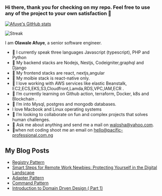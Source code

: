 ### Hi there, thank you for checking on my repo. Feel free to use any of the project to your own satisfaction 👋

[![Afuye's GitHub stats](https://github-readme-stats.vercel.app/api?username=walosha&count_private=true&show_icons=true&theme=onedark)](https://github.com/anuraghazra/github-readme-stats)

![Streak](https://github-readme-streak-stats.herokuapp.com?user=walosha&theme=green&hide_border=true)

I am **Olawale Afuye**, a senior software engineer.

- 🔭 I currently speak three languages Javascript (typescript), PHP and Python
- 🔭 My backend stacks are Nodejs, Nestjs, Codeigniter,graphql and Django
- 🔭 My frontend stacks are react, nextjs,angular
- 🔭 My moibie stack is react-native only.
- 🔭 I love working with AWS services like elastic Beanstalk, EC2,ECS,EKS,S3,Cloudfront,Lamda,RDS,VPC,IAM,ECR .
- 🔭 I’m currently learning on Github action, terraform, Docker, k8s and Blockchain .
- 🔭 I’m into Mysql, postgres and mongodb databases.
- I love Macbook and Linux operating systems
- 👯 I’m looking to collaborate on fun and complex projects that solves human challenges.
- 💬 Ask me about anything and send me a mail on walosha@yahoo.com.
- 🍍when not coding shoot me an email on hello@pacific-professional.com.ng

## My Blog Posts 

- [Registry Pattern](https://dev.to/walosha/registry-pattern-revolutionize-your-object-creation-and-management-lms-as-a-case-study-58km)
- [Smart Steps for Remote Work Newbies: Protecting Yourself in the Digital Landscape ](https://dev.to/walosha/smart-steps-for-remote-work-newbies-protecting-yourself-in-the-digital-landscape-428o)
- [Adapter Pattern](https://dev.to/walosha/adapter-pattern-using-a-payment-gateway-as-a-case-study-4nnn)
- [Command Pattern](https://dev.to/walosha/command-pattern-in-programming-using-a-uber-app-pjd)
- [Introduction to Domain Drven Design ( Part 1)](https://dev.to/walosha/introduction-to-domain-drven-design-part-1-2ode)
